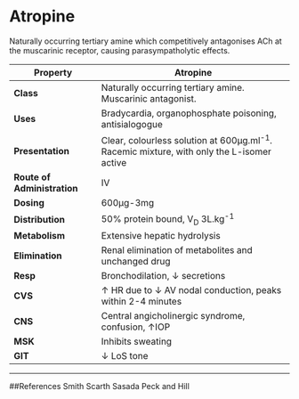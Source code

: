 # Atropine

Naturally occurring tertiary amine which competitively antagonises ACh at the muscarinic receptor, causing parasympatholytic effects.

|Property|Atropine|
|--|--|
|**Class**|Naturally occurring tertiary amine. Muscarinic antagonist.|
|**Uses**|Bradycardia, organophosphate poisoning, antisialogogue|
|**Presentation**| Clear, colourless solution at 600μg.ml<sup>-1</sup>. Racemic mixture, with only the L-isomer active|
|**Route of Administration**|IV|
|**Dosing**|600μg-3mg|
|**Distribution**|50% protein bound, V<sub>D</sub> 3L.kg<sup>-1</sup>|
|**Metabolism**|Extensive hepatic hydrolysis|
|**Elimination**|Renal elimination of metabolites and unchanged drug|
|**Resp**|Bronchodilation, ↓ secretions|
|**CVS**|↑ HR due to ↓ AV nodal conduction, peaks within 2-4 minutes|
|**CNS**|Central angicholinergic syndrome, confusion, ↑IOP
|**MSK**|Inhibits sweating|
|**GIT**|↓ LoS tone

---
##References
Smith Scarth Sasada
Peck and Hill